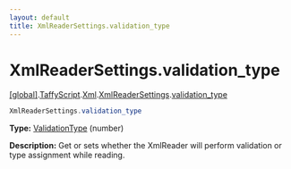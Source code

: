```yaml
---
layout: default
title: XmlReaderSettings.validation_type
---
```


# XmlReaderSettings.validation_type

[\[global\]]({{site.baseurl}}/docs/).[TaffyScript]({{site.baseurl}}/docs/TaffyScript/).[Xml]({{site.baseurl}}/docs/TaffyScript/Xml/).[XmlReaderSettings]({{site.baseurl}}/docs/TaffyScript/Xml/XmlReaderSettings/).[validation_type]({{site.baseurl}}/docs/TaffyScript/Xml/XmlReaderSettings/validation_type/)

```cs
XmlReaderSettings.validation_type
```

**Type:** <a href="https://docs.microsoft.com/en-us/dotnet/api/system.xml.validationtype?view=netframework-4.7.2">ValidationType</a> (number)

**Description:** Get or sets whether the XmlReader will perform validation or type assignment while reading.
